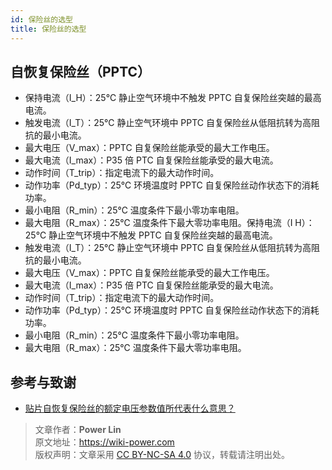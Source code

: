 ```yaml
---
id: 保险丝的选型
title: 保险丝的选型
---
```


## 自恢复保险丝（PPTC）

- 保持电流（I_H）：25℃ 静止空气环境中不触发 PPTC 自复保险丝突越的最高电流。
- 触发电流（I_T）：25℃ 静止空气环境中 PPTC 自复保险丝从低阻抗转为高阻抗的最小电流。
- 最大电压（V_max）：PPTC 自复保险丝能承受的最大工作电压。
- 最大电流（I_max）：P35 倍 PTC 自复保险丝能承受的最大电流。
- 动作时间（T_trip）：指定电流下的最大动作时间。
- 动作功率（Pd_typ）：25℃ 环境温度时 PPTC 自复保险丝动作状态下的消耗功率。
- 最小电阻（R_min）：25℃ 温度条件下最小零功率电阻。
- 最大电阻（R_max）：25℃ 温度条件下最大零功率电阻。保持电流（I H）：25℃ 静止空气环境中不触发 PPTC 自复保险丝突越的最高电流。
- 触发电流（I_T）：25℃ 静止空气环境中 PPTC 自复保险丝从低阻抗转为高阻抗的最小电流。
- 最大电压（V_max）：PPTC 自复保险丝能承受的最大工作电压。
- 最大电流（I_max）：P35 倍 PTC 自复保险丝能承受的最大电流。
- 动作时间（T_trip）：指定电流下的最大动作时间。
- 动作功率（Pd_typ）：25℃ 环境温度时 PPTC 自复保险丝动作状态下的消耗功率。
- 最小电阻（R_min）：25℃ 温度条件下最小零功率电阻。
- 最大电阻（R_max）：25℃ 温度条件下最大零功率电阻。

## 参考与致谢

- [贴片自恢复保险丝的额定电压参数值所代表什么意思？](http://www.tergy.com/297/933.html)

> 文章作者：**Power Lin**  
> 原文地址：<https://wiki-power.com>  
> 版权声明：文章采用 [CC BY-NC-SA 4.0](https://creativecommons.org/licenses/by/4.0/deed.zh) 协议，转载请注明出处。
